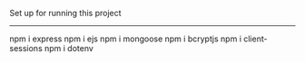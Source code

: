 Set up for running this project
<hr>
npm i express
npm i ejs
npm i mongoose
npm i bcryptjs
npm i client-sessions
npm i dotenv
